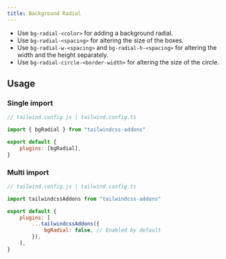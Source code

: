 ```yaml
---
title: Background Radial
---
```


-   Use `bg-radial-<color>` for adding a background radial.
-   Use `bg-radial-<spacing>` for altering the size of the boxes.
-   Use `bg-radial-w-<spacing>` and `bg-radial-h-<spacing>` for altering the width and the height separately.
-   Use `bg-radial-circle-<border-width>` for altering the size of the circle.

## Usage

### Single import

```js
// tailwind.config.js | tailwind.config.ts

import { bgRadial } from "tailwindcss-addons"

export default {
    plugins: [bgRadial],
}
```

### Multi import

```js
// tailwind.config.js | tailwind.config.ts

import tailwindcssAddons from "tailwindcss-addons"

export default {
    plugins: [
        ...tailwindcssAddons({
            bgRadial: false, // Enabled by default
        }),
    ],
}
```
